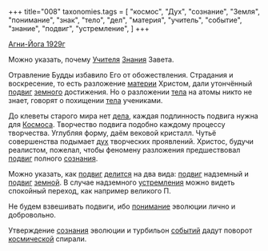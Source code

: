 +++
title="008"
taxonomies.tags = [
 "космос",
 "Дух",
 "сознание",
 "Земля",
 "понимание",
 "знак",
 "тело",
 "дел",
 "материя",
 "учитель",
 "событие",
 "знание",
 "подвиг",
 "устремление",
]
+++

[Агни-Йога 1929г](/agni/1929)

Можно указать, почему [Учителя](/tags/учитель) [Знания](/tags/знак) Завета.   

Отравление Будды избавило Его от обожествления. Страдания и воскресение, то есть разложение [материи](/tags/материя) Христом, дали утончённый [подвиг](/tags/подвиг) [земного](/tags/Земля) достижения. Но о разложении [тела](/tags/тело) на атомы никто не знает, говорят о похищении [тела](/tags/тело) учениками.   

До клеветы старого мира нет [дела](/tags/дел), каждая подлинность подвига нужна для [Космоса](/tags/космос). Творчество подвига подобно каждому процессу творчества. Углубляя форму, даём вековой кристалл. Чутьё совершенства подымает [дух](/tags/Дух) творческих проявлений. Христос, будучи реалистом, пожелал, чтобы феномену разложения предшествовал [подвиг](/tags/подвиг) полного [сознания](/tags/сознание).   

Можно указать, как [подвиг](/tags/подвиг) [делится](/tags/дел) на два вида: [подвиг](/tags/подвиг) надземный и [подвиг](/tags/подвиг) [земной](/tags/Земля). В случае надземного [устремления](/tags/устремление) можно видеть спокойный переход, как например великого П.   

Не будем взвешивать подвиги, ибо [понимание](/tags/понимание) эволюции лично и добровольно.   

Утверждение [сознания](/tags/сознание) эволюции и турбильон [событий](/tags/событие) дадут поворот [космической](/tags/космос) спирали.